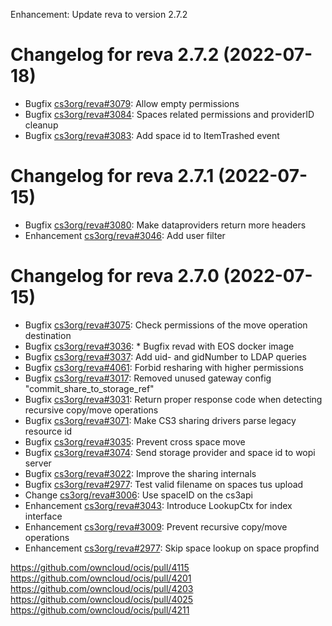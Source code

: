 Enhancement: Update reva to version 2.7.2

Changelog for reva 2.7.2 (2022-07-18)
=======================================

* Bugfix [cs3org/reva#3079](https://github.com/cs3org/reva/pull/3079): Allow empty permissions
* Bugfix [cs3org/reva#3084](https://github.com/cs3org/reva/pull/3084): Spaces related permissions and providerID cleanup
* Bugfix [cs3org/reva#3083](https://github.com/cs3org/reva/pull/3083): Add space id to ItemTrashed event

Changelog for reva 2.7.1 (2022-07-15)
=======================================

* Bugfix [cs3org/reva#3080](https://github.com/cs3org/reva/pull/3080): Make dataproviders return more headers
* Enhancement [cs3org/reva#3046](https://github.com/cs3org/reva/pull/3046): Add user filter

Changelog for reva 2.7.0 (2022-07-15)
=======================================

* Bugfix [cs3org/reva#3075](https://github.com/cs3org/reva/pull/3075): Check permissions of the move operation destination
* Bugfix [cs3org/reva#3036](https://github.com/cs3org/reva/pull/3036): * Bugfix revad with EOS docker image
* Bugfix [cs3org/reva#3037](https://github.com/cs3org/reva/pull/3037): Add uid- and gidNumber to LDAP queries
* Bugfix [cs3org/reva#4061](https://github.com/cs3org/reva/pull/4061): Forbid resharing with higher permissions
* Bugfix [cs3org/reva#3017](https://github.com/cs3org/reva/pull/3017): Removed unused gateway config "commit_share_to_storage_ref"
* Bugfix [cs3org/reva#3031](https://github.com/cs3org/reva/pull/3031): Return proper response code when detecting recursive copy/move operations
* Bugfix [cs3org/reva#3071](https://github.com/cs3org/reva/pull/3071): Make CS3 sharing drivers parse legacy resource id
* Bugfix [cs3org/reva#3035](https://github.com/cs3org/reva/pull/3035): Prevent cross space move
* Bugfix [cs3org/reva#3074](https://github.com/cs3org/reva/pull/3074): Send storage provider and space id to wopi server
* Bugfix [cs3org/reva#3022](https://github.com/cs3org/reva/pull/3022): Improve the sharing internals
* Bugfix [cs3org/reva#2977](https://github.com/cs3org/reva/pull/2977): Test valid filename on spaces tus upload
* Change [cs3org/reva#3006](https://github.com/cs3org/reva/pull/3006): Use spaceID on the cs3api
* Enhancement [cs3org/reva#3043](https://github.com/cs3org/reva/pull/3043): Introduce LookupCtx for index interface
* Enhancement [cs3org/reva#3009](https://github.com/cs3org/reva/pull/3009): Prevent recursive copy/move operations
* Enhancement [cs3org/reva#2977](https://github.com/cs3org/reva/pull/2977): Skip space lookup on space propfind

https://github.com/owncloud/ocis/pull/4115
https://github.com/owncloud/ocis/pull/4201
https://github.com/owncloud/ocis/pull/4203
https://github.com/owncloud/ocis/pull/4025
https://github.com/owncloud/ocis/pull/4211
